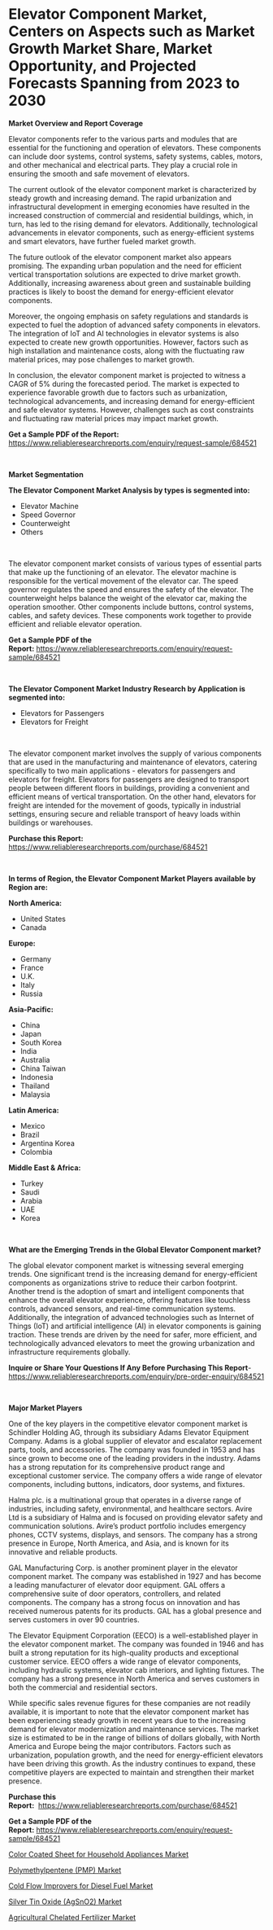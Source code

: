 <p><h1>Elevator Component Market, Centers on Aspects such as Market Growth Market Share, Market Opportunity, and Projected Forecasts Spanning from 2023 to 2030</h1></p><p><strong>Market Overview and Report Coverage</strong></p>
<p><p>Elevator components refer to the various parts and modules that are essential for the functioning and operation of elevators. These components can include door systems, control systems, safety systems, cables, motors, and other mechanical and electrical parts. They play a crucial role in ensuring the smooth and safe movement of elevators.</p><p>The current outlook of the elevator component market is characterized by steady growth and increasing demand. The rapid urbanization and infrastructural development in emerging economies have resulted in the increased construction of commercial and residential buildings, which, in turn, has led to the rising demand for elevators. Additionally, technological advancements in elevator components, such as energy-efficient systems and smart elevators, have further fueled market growth.</p><p>The future outlook of the elevator component market also appears promising. The expanding urban population and the need for efficient vertical transportation solutions are expected to drive market growth. Additionally, increasing awareness about green and sustainable building practices is likely to boost the demand for energy-efficient elevator components.</p><p>Moreover, the ongoing emphasis on safety regulations and standards is expected to fuel the adoption of advanced safety components in elevators. The integration of IoT and AI technologies in elevator systems is also expected to create new growth opportunities. However, factors such as high installation and maintenance costs, along with the fluctuating raw material prices, may pose challenges to market growth.</p><p>In conclusion, the elevator component market is projected to witness a CAGR of 5% during the forecasted period. The market is expected to experience favorable growth due to factors such as urbanization, technological advancements, and increasing demand for energy-efficient and safe elevator systems. However, challenges such as cost constraints and fluctuating raw material prices may impact market growth.</p></p>
<p><strong>Get a Sample PDF of the Report:</strong> <a href="https://www.reliableresearchreports.com/enquiry/request-sample/684521">https://www.reliableresearchreports.com/enquiry/request-sample/684521</a></p>
<p>&nbsp;</p>
<p><strong>Market Segmentation</strong></p>
<p><strong>The Elevator Component Market Analysis by types is segmented into:</strong></p>
<p><ul><li>Elevator Machine</li><li>Speed Governor</li><li>Counterweight</li><li>Others</li></ul></p>
<p>&nbsp;</p>
<p><p>The elevator component market consists of various types of essential parts that make up the functioning of an elevator. The elevator machine is responsible for the vertical movement of the elevator car. The speed governor regulates the speed and ensures the safety of the elevator. The counterweight helps balance the weight of the elevator car, making the operation smoother. Other components include buttons, control systems, cables, and safety devices. These components work together to provide efficient and reliable elevator operation.</p></p>
<p><strong>Get a Sample PDF of the Report:</strong>&nbsp;<a href="https://www.reliableresearchreports.com/enquiry/request-sample/684521">https://www.reliableresearchreports.com/enquiry/request-sample/684521</a></p>
<p>&nbsp;</p>
<p><strong>The Elevator Component Market Industry Research by Application is segmented into:</strong></p>
<p><ul><li>Elevators for Passengers</li><li>Elevators for Freight</li></ul></p>
<p>&nbsp;</p>
<p><p>The elevator component market involves the supply of various components that are used in the manufacturing and maintenance of elevators, catering specifically to two main applications - elevators for passengers and elevators for freight. Elevators for passengers are designed to transport people between different floors in buildings, providing a convenient and efficient means of vertical transportation. On the other hand, elevators for freight are intended for the movement of goods, typically in industrial settings, ensuring secure and reliable transport of heavy loads within buildings or warehouses.</p></p>
<p><strong>Purchase this Report:</strong>&nbsp; <a href="https://www.reliableresearchreports.com/purchase/684521">https://www.reliableresearchreports.com/purchase/684521</a></p>
<p>&nbsp;</p>
<p><strong>In terms of Region, the Elevator Component Market Players available by Region are:</strong></p>
<p>
    <p> <strong> North America: </strong>
        <ul>
            <li>United States</li>
            <li>Canada</li>
        </ul>
        </p> 
    <p> <strong> Europe: </strong>
        <ul>
            <li>Germany</li>
            <li>France</li>
            <li>U.K.</li>
            <li>Italy</li>
            <li>Russia</li>
        </ul>
        </p> 
    <p> <strong> Asia-Pacific: </strong>
        <ul>
            <li>China</li>
            <li>Japan</li>
            <li>South Korea</li>
            <li>India</li>
            <li>Australia</li>
            <li>China Taiwan</li>
            <li>Indonesia</li>
            <li>Thailand</li>
            <li>Malaysia</li>
        </ul>
        </p> 
    <p> <strong> Latin America: </strong>
        <ul>
            <li>Mexico</li>
            <li>Brazil</li>
            <li>Argentina Korea</li>
            <li>Colombia</li>
        </ul>
        </p> 
    <p> <strong> Middle East & Africa: </strong>
        <ul>
            <li>Turkey</li>
            <li>Saudi</li>
            <li>Arabia</li>
            <li>UAE</li>
            <li>Korea</li>
        </ul>
    </p>
    </p>
<p>&nbsp;</p>
<p><strong>What are the Emerging Trends in the Global Elevator Component market?</strong></p>
<p><p>The global elevator component market is witnessing several emerging trends. One significant trend is the increasing demand for energy-efficient components as organizations strive to reduce their carbon footprint. Another trend is the adoption of smart and intelligent components that enhance the overall elevator experience, offering features like touchless controls, advanced sensors, and real-time communication systems. Additionally, the integration of advanced technologies such as Internet of Things (IoT) and artificial intelligence (AI) in elevator components is gaining traction. These trends are driven by the need for safer, more efficient, and technologically advanced elevators to meet the growing urbanization and infrastructure requirements globally.</p></p>
<p><strong>Inquire or Share Your Questions If Any Before Purchasing This Report</strong>- <a href="https://www.reliableresearchreports.com/enquiry/pre-order-enquiry/684521">https://www.reliableresearchreports.com/enquiry/pre-order-enquiry/684521</a></p>
<p>&nbsp;</p>
<p><strong>Major Market Players</strong></p>
<p><p>One of the key players in the competitive elevator component market is Schindler Holding AG, through its subsidiary Adams Elevator Equipment Company. Adams is a global supplier of elevator and escalator replacement parts, tools, and accessories. The company was founded in 1953 and has since grown to become one of the leading providers in the industry. Adams has a strong reputation for its comprehensive product range and exceptional customer service. The company offers a wide range of elevator components, including buttons, indicators, door systems, and fixtures.</p><p>Halma plc. is a multinational group that operates in a diverse range of industries, including safety, environmental, and healthcare sectors. Avire Ltd is a subsidiary of Halma and is focused on providing elevator safety and communication solutions. Avire’s product portfolio includes emergency phones, CCTV systems, displays, and sensors. The company has a strong presence in Europe, North America, and Asia, and is known for its innovative and reliable products.</p><p>GAL Manufacturing Corp. is another prominent player in the elevator component market. The company was established in 1927 and has become a leading manufacturer of elevator door equipment. GAL offers a comprehensive suite of door operators, controllers, and related components. The company has a strong focus on innovation and has received numerous patents for its products. GAL has a global presence and serves customers in over 90 countries.</p><p>The Elevator Equipment Corporation (EECO) is a well-established player in the elevator component market. The company was founded in 1946 and has built a strong reputation for its high-quality products and exceptional customer service. EECO offers a wide range of elevator components, including hydraulic systems, elevator cab interiors, and lighting fixtures. The company has a strong presence in North America and serves customers in both the commercial and residential sectors.</p><p>While specific sales revenue figures for these companies are not readily available, it is important to note that the elevator component market has been experiencing steady growth in recent years due to the increasing demand for elevator modernization and maintenance services. The market size is estimated to be in the range of billions of dollars globally, with North America and Europe being the major contributors. Factors such as urbanization, population growth, and the need for energy-efficient elevators have been driving this growth. As the industry continues to expand, these competitive players are expected to maintain and strengthen their market presence.</p></p>
<p><strong>Purchase this Report:</strong>&nbsp;&nbsp;<a href="https://www.reliableresearchreports.com/purchase/684521">https://www.reliableresearchreports.com/purchase/684521</a></p>
<p></p>
<p><strong>Get a Sample PDF of the Report:</strong>&nbsp;<a href="https://www.reliableresearchreports.com/enquiry/request-sample/684521">https://www.reliableresearchreports.com/enquiry/request-sample/684521</a></p>
<p><p><a href="https://medium.com/@marieriley2012/color-coated-sheet-for-household-appliances-market-analysis-and-sze-forecasted-for-period-from-2023-68405181d8b3">Color Coated Sheet for Household Appliances Market</a></p><p><a href="https://medium.com/@sarademiri71/polymethylpentene-pmp-market-analysis-and-sze-forecasted-for-period-from-2023-to-2030-e5a5753f5f5f">Polymethylpentene (PMP) Market</a></p><p><a href="https://medium.com/@anilaxhafa2022/cold-flow-improvers-for-diesel-fuel-market-insight-market-trends-growth-forecasted-from-2023-to-38d092c02b6b">Cold Flow Improvers for Diesel Fuel Market</a></p><p><a href="https://medium.com/@loretashyti01/silver-tin-oxide-agsno2-market-comprehensive-assessment-by-type-application-and-geography-208b4ae6bddd">Silver Tin Oxide (AgSnO2) Market</a></p><p><a href="https://medium.com/@juliecastro06/agricultural-chelated-fertilizer-market-the-key-to-successful-business-strategy-forecast-till-2030-41ec1ea19a46">Agricultural Chelated Fertilizer Market</a></p></p>